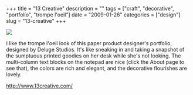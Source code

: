 +++
title = "13 Creative"
description = ""
tags = ["craft", "decorative", "portfolio", "trompe l'oeil"]
date = "2009-01-26"
categories = ["design"]
slug = "13-creative"
+++


 

  <div id="screens-thumbs" class="clearfix">
    <div class="txt-center" id="design-submission"><a href="http://www.13creative.com/"><img id='bluga-thumbnail-1470' class='bluga-thumbnail large' src='//konigi.com/media/bluga/
wt497e8a32df91f.jpg'/></a></div>  
  </div>   
<p>I like the trompe l'oeil look of this paper product designer's portfolio, designed by Deluge Studios. It's like sneaking in and taking a snapshot of the sumptuous printed goodies on her desk while she's not looking. The multi-column text blocks on the notepad are nice (click the About page to see that), the colors are rich and elegant, and the decorative flourishes are lovely.</p>
<p><a href="http://www.13creative.com/">http://www.13creative.com/</a></p>





